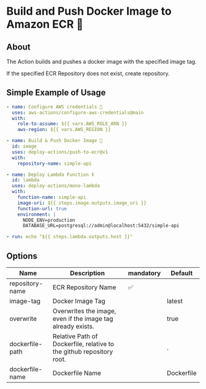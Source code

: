 # Build and Push Docker Image to Amazon ECR 🐳

## About

The Action builds and pushes a docker image with the specified image tag.

If the specified ECR Repository does not exist, create repository.

## Simple Example of Usage

```yml
- name: Configure AWS credentials 🔑
  uses: aws-actions/configure-aws-credentials@main
  with:
    role-to-assume: ${{ vars.AWS_ROLE_ARN }}
    aws-region: ${{ vars.AWS_REGION }}

- name: Build & Push Docker Image 🐳
  id: image
  uses: deploy-actions/push-to-ecr@v1
  with:
    repository-name: simple-api

- name: Deploy Lambda Function ƛ
  id: lambda
  uses: deploy-actions/mono-lambda
  with:
    function-name: simple-api
    image-uri: ${{ steps.image.outputs.image_uri }}
    function-url: true
    environment: |
      NODE_ENV=production
      DATABASE_URL=postgresql://admin@localhost:5432/simple-api

- run: echo "${{ steps.lambda.outputs.host }}"
```

## Options

| Name            | Description                                                          | mandatory | Default    |
| --------------- | -------------------------------------------------------------------- | --------- | ---------- |
| repository-name | ECR Repository Name                                                  | ✅        |            |
| image-tag       | Docker Image Tag                                                     |           | latest     |
| overwrite       | Overwrites the image, even if the image tag already exists.          |           | true       |
| dockerfile-path | Relative Path of Dockerfile, relative to the github repository root. |           | .          |
| dockerfile-name | Dockerfile Name                                                      |           | Dockerfile |
